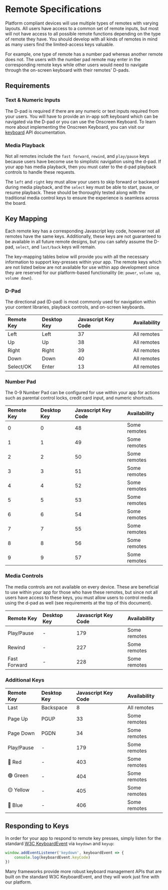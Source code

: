 # Remote Specifications

Platform compliant devices will use multiple types of remotes with varying layouts. All users have access to a common set of remote inputs, but most will not have access to all possible remote functions depending on the type of remote they have. You should develop with all kinds of remotes in mind as many users find the limited-access keys valuable. 

For example, one type of remote has a number pad whereas another remote does not. The users with the number pad remote may enter in the corresponding remote keys while other users would need to navigate through the on-screen keyboard with their remotes' D-pads.

## Requirements
### Text & Numeric Inputs
The D-pad is required if there are any numeric or text inputs required from your users. You will have to provide an in-app soft keyboard which can be navigated via the D-pad or you can use the Onscreen Keyboard. To learn more about implementing the Onscreen Keyboard, you can visit our [keyboard](/api/keyboard/) API documentation.

### Media Playback
Not all remotes include the `fast forward`, `rewind`, and `play/pause` keys because users have become use to simplistic navigation using the d-pad. If your app has media playback, then you must cater to the d-pad playback controls to handle these requests. 

The `left` and `right` key must allow your users to skip forward or backward during media playback, and the `select` key must be able to start, pause, or resume playback. These should be thoroughly tested along with the traditional media control keys to ensure the experience is seamless across the board.

## Key Mapping

Each remote key has a corresponding Javascript key code, however not all remotes have the same keys. Additionally, these keys are not guaranteed to be available in all future remote designs, but you can safely assume the D-pad, `select`, and `last/back` keys will remain. 

The key-mapping tables below will provide you with all the necessary information to support key-presses within your app. The remote keys which are not listed below are not available for use within app development since they are reserved for our platform-based functionality (ie: `power`, `volume up`, `volume down`).

### D-Pad
The directional pad (D-pad) is most commonly used for navigation within your content libraries, playback controls, and on-screen keyboards.

| Remote Key | Desktop Key | Javascript Key Code | Availability |
| :------- | :------- |:------- |:------- |
| Left | Left | 37 | All remotes |
| Up | Up | 38 | All remotes |
| Right | Right | 39 | All remotes |
| Down | Down | 40 | All remotes |
| Select/OK | Enter | 13 | All remotes |


### Number Pad
The 0-9 Number Pad can be configured for use within your app for actions such as parental control locks, credit card input, and numeric shortcuts.

| Remote Key | Desktop Key | Javascript Key Code | Availability|
| :------- | :------- |:------- |:------- |
| 0 | 0 | 48 | Some remotes
| 1 | 1 | 49 | Some remotes
| 2 | 2 | 50 | Some remotes
| 3 | 3 | 51 | Some remotes
| 4 | 4 | 52 | Some remotes
| 5 | 5 | 53 | Some remotes
| 6 | 6 | 54 | Some remotes
| 7 | 7 | 55 | Some remotes
| 8 | 8 | 56 | Some remotes
| 9 | 9 | 57 | Some remotes

### Media Controls
The media controls are not available on every device. These are beneficial to use within your app for those who have these remotes, but since not all users have access to these keys, you must allow users to control media using the d-pad as well (see requirements at the top of this document).

| Remote Key | Desktop Key | Javascript Key Code | Availability|
| :------- | :------- |:------- |:------- |
| Play/Pause | - | 179 | Some remotes
| Rewind | - | 227 | Some remotes
| Fast Forward | - | 228 | Some remotes

### Additional Keys

| Remote Key | Desktop Key | Javascript Key Code | Availability|
| :------- | :------- |:------- |:------- |
| Last | Backspace | 8 | All remotes | 
| Page Up | PGUP | 33 |  Some remotes |
| Page Down | PGDN | 34 | Some remotes |
| Play/Pause | - | 179 | Some remotes
| 🔴 Red | - | 403 | Some remotes
| 🟢 Green | -  | 404 | Some remotes
| 🟡 Yellow | - | 405 | Some remotes
| 🔵 Blue | - |406 | Some remotes

## Responding to Keys
In order for your app to respond to remote key presses, simply listen for the standard [W3C KeyboardEvent](https://www.w3.org/TR/uievents/#interface-keyboardevent) via `keydown` and `keyup`:

```javascript
window.addEventListener('keydown', keyboardEvent => {
    console.log(keyboardEvent.keyCode)
})
```

Many frameworks provide more robust keyboard management APIs that are built on the standard W3C KeyboardEvent, and they will work just fine with our platform.